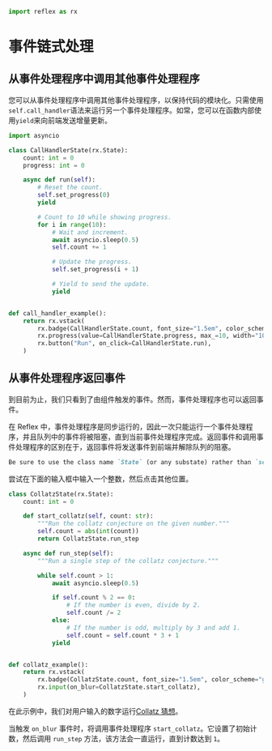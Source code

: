 ```python exec
import reflex as rx
```


# 事件链式处理

## 从事件处理程序中调用其他事件处理程序

您可以从事件处理程序中调用其他事件处理程序，以保持代码的模块化。只需使用`self.call_handler`语法来运行另一个事件处理程序。如常，您可以在函数内部使用`yield`来向前端发送增量更新。


```python demo exec
import asyncio

class CallHandlerState(rx.State):
    count: int = 0
    progress: int = 0

    async def run(self):
        # Reset the count.
        self.set_progress(0)
        yield

        # Count to 10 while showing progress.
        for i in range(10):
            # Wait and increment.
            await asyncio.sleep(0.5)
            self.count += 1

            # Update the progress.
            self.set_progress(i + 1)

            # Yield to send the update.
            yield


def call_handler_example():
    return rx.vstack(
        rx.badge(CallHandlerState.count, font_size="1.5em", color_scheme="green"),
        rx.progress(value=CallHandlerState.progress, max_=10, width="100%"),
        rx.button("Run", on_click=CallHandlerState.run),
    )
```

## 从事件处理程序返回事件

到目前为止，我们只看到了由组件触发的事件。然而，事件处理程序也可以返回事件。

在 Reflex 中，事件处理程序是同步运行的，因此一次只能运行一个事件处理程序，并且队列中的事件将被阻塞，直到当前事件处理程序完成。返回事件和调用事件处理程序的区别在于，返回事件将发送事件到前端并解除队列的阻塞。

```md alert
Be sure to use the class name `State` (or any substate) rather than `self` when returning events.
```

尝试在下面的输入框中输入一个整数，然后点击其他位置。


```python demo exec
class CollatzState(rx.State):
    count: int = 0

    def start_collatz(self, count: str):
        """Run the collatz conjecture on the given number."""
        self.count = abs(int(count))
        return CollatzState.run_step

    async def run_step(self):
        """Run a single step of the collatz conjecture."""

        while self.count > 1:
            await asyncio.sleep(0.5)

            if self.count % 2 == 0:
                # If the number is even, divide by 2.
                self.count /= 2
            else:
                # If the number is odd, multiply by 3 and add 1.
                self.count = self.count * 3 + 1
            yield


def collatz_example():
    return rx.vstack(
        rx.badge(CollatzState.count, font_size="1.5em", color_scheme="green"),
        rx.input(on_blur=CollatzState.start_collatz),
    )

```

在此示例中，我们对用户输入的数字运行[Collatz 猜想](https://en.wikipedia.org/wiki/Collatz_conjecture)。

当触发 `on_blur` 事件时，将调用事件处理程序 `start_collatz`。它设置了初始计数，然后调用 `run_step` 方法，该方法会一直运行，直到计数达到 `1`。

